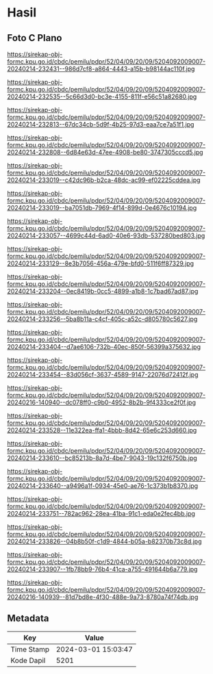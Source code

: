 # Hasil

## Foto C Plano

https://sirekap-obj-formc.kpu.go.id/cbdc/pemilu/pdpr/52/04/09/20/09/5204092009007-20240214-232431--986d7cf8-a864-4443-a15b-b98144ac110f.jpg

https://sirekap-obj-formc.kpu.go.id/cbdc/pemilu/pdpr/52/04/09/20/09/5204092009007-20240214-232535--5c66d3d0-bc3e-4155-811f-e56c51a82680.jpg

https://sirekap-obj-formc.kpu.go.id/cbdc/pemilu/pdpr/52/04/09/20/09/5204092009007-20240214-232813--67dc34cb-5d9f-4b25-97d3-eaa7ce7a51f1.jpg

https://sirekap-obj-formc.kpu.go.id/cbdc/pemilu/pdpr/52/04/09/20/09/5204092009007-20240214-232808--6d84e63d-47ee-4908-be80-3747305cccd5.jpg

https://sirekap-obj-formc.kpu.go.id/cbdc/pemilu/pdpr/52/04/09/20/09/5204092009007-20240214-233019--c42dc96b-b2ca-48dc-ac99-ef02225cddea.jpg

https://sirekap-obj-formc.kpu.go.id/cbdc/pemilu/pdpr/52/04/09/20/09/5204092009007-20240214-233019--ba7051db-7969-4f14-899d-0e4676c10194.jpg

https://sirekap-obj-formc.kpu.go.id/cbdc/pemilu/pdpr/52/04/09/20/09/5204092009007-20240214-233057--4699c44d-6ad0-40e6-93db-537280bed803.jpg

https://sirekap-obj-formc.kpu.go.id/cbdc/pemilu/pdpr/52/04/09/20/09/5204092009007-20240214-233129--8e3b7056-456a-479e-bfd0-511f6ff87329.jpg

https://sirekap-obj-formc.kpu.go.id/cbdc/pemilu/pdpr/52/04/09/20/09/5204092009007-20240214-233204--0ec8419b-0cc5-4899-a1b8-1c7bad67ad87.jpg

https://sirekap-obj-formc.kpu.go.id/cbdc/pemilu/pdpr/52/04/09/20/09/5204092009007-20240214-233256--5ba8b11a-c4cf-405c-a52c-d805780c5627.jpg

https://sirekap-obj-formc.kpu.go.id/cbdc/pemilu/pdpr/52/04/09/20/09/5204092009007-20240214-233404--d7ae6106-732b-40ec-850f-56399a375632.jpg

https://sirekap-obj-formc.kpu.go.id/cbdc/pemilu/pdpr/52/04/09/20/09/5204092009007-20240214-233454--83d056cf-3637-4589-9147-22076d72412f.jpg

https://sirekap-obj-formc.kpu.go.id/cbdc/pemilu/pdpr/52/04/09/20/09/5204092009007-20240216-140940--dc078ff0-c9b0-4952-8b2b-9f4333ce2f0f.jpg

https://sirekap-obj-formc.kpu.go.id/cbdc/pemilu/pdpr/52/04/09/20/09/5204092009007-20240214-233528--11e322ea-ffa1-4bbb-8d42-65e6c253d660.jpg

https://sirekap-obj-formc.kpu.go.id/cbdc/pemilu/pdpr/52/04/09/20/09/5204092009007-20240214-233610--bc85213b-8a7d-4be7-9043-19c132f6750b.jpg

https://sirekap-obj-formc.kpu.go.id/cbdc/pemilu/pdpr/52/04/09/20/09/5204092009007-20240214-233640--a9496a1f-0934-45e0-ae76-1c373b1b8370.jpg

https://sirekap-obj-formc.kpu.go.id/cbdc/pemilu/pdpr/52/04/09/20/09/5204092009007-20240214-233751--782ac962-28ea-41ba-91c1-eda0e2fec4bb.jpg

https://sirekap-obj-formc.kpu.go.id/cbdc/pemilu/pdpr/52/04/09/20/09/5204092009007-20240214-233826--04b8b50f-c1d9-4844-b05a-b82370b73c8d.jpg

https://sirekap-obj-formc.kpu.go.id/cbdc/pemilu/pdpr/52/04/09/20/09/5204092009007-20240214-233907--1fb78bb9-76b4-41ca-a755-491644b6a779.jpg

https://sirekap-obj-formc.kpu.go.id/cbdc/pemilu/pdpr/52/04/09/20/09/5204092009007-20240216-140939--81d7bd8e-4f30-488e-9a73-8780a74f74db.jpg


## Metadata

| Key        | Value               |
| ---------- | ------------------- |
| Time Stamp | 2024-03-01 15:03:47 |
| Kode Dapil | 5201                |



